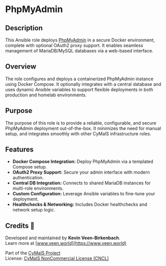 # PhpMyAdmin

## Description

This Ansible role deploys [PhpMyAdmin](https://www.phpmyadmin.net/) in a secure Docker environment, complete with optional OAuth2 proxy support. It enables seamless management of MariaDB/MySQL databases via a web-based interface.

## Overview

The role configures and deploys a containerized PhpMyAdmin instance using Docker Compose. It optionally integrates with a central database and uses dynamic Ansible variables to support flexible deployments in both production and homelab environments.

## Purpose

The purpose of this role is to provide a reliable, configurable, and secure PhpMyAdmin deployment out-of-the-box. It minimizes the need for manual setup, and integrates smoothly with other CyMaIS infrastructure roles.

## Features

- **Docker Compose Integration:** Deploy PhpMyAdmin via a templated Compose setup.
- **OAuth2 Proxy Support:** Secure your admin interface with modern authentication.
- **Central DB Integration:** Connects to shared MariaDB instances for multi-role environments.
- **Custom Configuration:** Leverage Ansible variables to fine-tune your deployment.
- **Healthchecks & Networking:** Includes Docker healthchecks and network setup logic.

## Credits 📝

Developed and maintained by **Kevin Veen-Birkenbach**.  
Learn more at [www.veen.world](https://www.veen.world)

Part of the [CyMaIS Project](https://github.com/kevinveenbirkenbach/cymais)  
License: [CyMaIS NonCommercial License (CNCL)](https://s.veen.world/cncl)